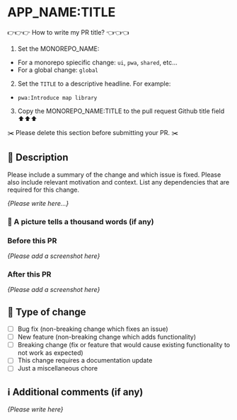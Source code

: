 # APP_NAME:TITLE

👉👉👉 How to write my PR title? 👈👈👈

1. Set the MONOREPO_NAME:

- For a monorepo spiecific change: `ui`, `pwa`, `shared`, etc...
- For a global change: `global`

2. Set the `TITLE` to a descriptive headline. For example:

- `pwa:Introduce map library`

3. Copy the MONOREPO_NAME:TITLE to the pull request Github title field ⬆️⬆️⬆️

✂️  Please delete this section before submitting your PR. ✂️

## 📝 Description

Please include a summary of the change and which issue is fixed. Please also include relevant motivation and context. List any dependencies that are required for this change.

_{Please write here...}_

### 📸 A picture tells a thousand words (if any)

### Before this PR

_{Please add a screenshot here}_

### After this PR

_{Please add a screenshot here}_

## 🛂 Type of change

- [ ] Bug fix (non-breaking change which fixes an issue)
- [ ] New feature (non-breaking change which adds functionality)
- [ ] Breaking change (fix or feature that would cause existing functionality to not work as expected)
- [ ] This change requires a documentation update
- [ ] Just a miscellaneous chore

## ℹ️ Additional comments (if any)

_{Please write here}_
